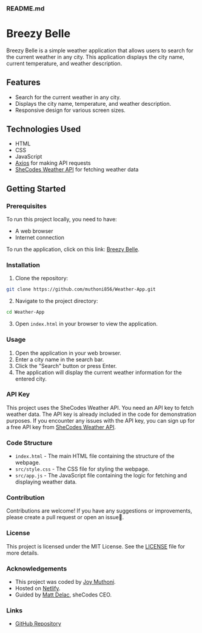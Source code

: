 ### README.md

# Breezy Belle

Breezy Belle is a simple weather application that allows users to search for the current weather in any city. This application displays the city name, current temperature, and weather description.

## Features

- Search for the current weather in any city.
- Displays the city name, temperature, and weather description.
- Responsive design for various screen sizes.

## Technologies Used

- HTML
- CSS
- JavaScript
- [Axios](https://github.com/axios/axios) for making API requests
- [SheCodes Weather API](https://www.shecodes.io/learn/apis/weather) for fetching weather data

## Getting Started

### Prerequisites

To run this project locally, you need to have:

- A web browser
- Internet connection

To run the application, click on this link: [Breezy Belle](https://breezybelle.netlify.app/).



### Installation

1. Clone the repository:

```bash
git clone https://github.com/muthoni856/Weather-App.git
```

2. Navigate to the project directory:

```bash
cd Weather-App
```

3. Open `index.html` in your browser to view the application.

### Usage

1. Open the application in your web browser.
2. Enter a city name in the search bar.
3. Click the "Search" button or press Enter.
4. The application will display the current weather information for the entered city.

### API Key

This project uses the SheCodes Weather API. You need an API key to fetch weather data. The API key is already included in the code for demonstration purposes. If you encounter any issues with the API key, you can sign up for a free API key from [SheCodes Weather API](https://www.shecodes.io/learn/apis/weather).

### Code Structure

- `index.html` - The main HTML file containing the structure of the webpage.
- `src/style.css` - The CSS file for styling the webpage.
- `src/app.js` - The JavaScript file containing the logic for fetching and displaying weather data.

### Contribution

Contributions are welcome! If you have any suggestions or improvements, please create a pull request or open an issue💛.

### License

This project is licensed under the MIT License. See the [LICENSE](LICENSE) file for more details.

### Acknowledgements

- This project was coded by [Joy Muthoni](https://github.com/muthoni856).
- Hosted on [Netlify](https://breezybelle.netlify.app/).
- Guided by [Matt Delac](https://github.com/matthieua), sheCodes CEO.


### Links

- [GitHub Repository](https://github.com/muthoni856/Weather-App)


